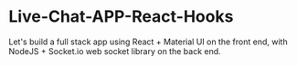 # Live-Chat-APP-React-Hooks
Let's build a full stack app using React + Material UI on the front end, with NodeJS + Socket.io web socket library on the back end. 
